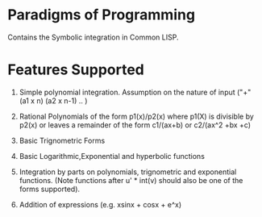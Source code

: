 Paradigms of Programming
===================
Contains the Symbolic integration in Common LISP.

Features Supported
===================

1) Simple polynomial integration. Assumption on the nature of input ("+" (a1 x n) (a2 x n-1) .. )

2) Rational Polynomials of the form p1(x)/p2(x) where p1(X) is divisible by p2(x) or leaves a remainder of the form c1/(ax+b) or c2/(ax^2 +bx +c)

3) Basic Trignometric Forms

4) Basic Logarithmic,Exponential and hyperbolic functions

5) Integration by parts on polynomials, trignometric and exponential functions. (Note functions after u' * int(v) should also be one of the forms supported).

6) Addition of expressions (e.g. xsinx + cosx + e^x)

